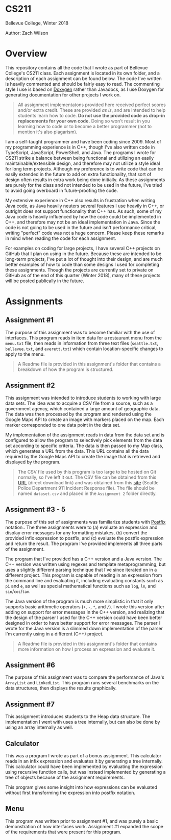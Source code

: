# CS211
Bellevue College, Winter 2018

Author: Zach Wilson

# Overview
This repository contains all the code that I wrote as part of Bellevue College's CS211 class. Each assignment is located in its own folder, and a description of each assignment can be found below. The code I've written is heavily commented and should be fairly easy to read. The commenting style I use is based on [Doxygen](https://www.stack.nl/~dimitri/doxygen/index.html) rather than Javadocs, as I use Doxygen for generating documentation for other projects I work on.

> All assignment implementatons provided here received perfect scores and/or extra credit. These are provided *as is*, and are intended to help students learn how to code. **Do not use the provided code as drop-in replacements for your own code.** Doing so won't result in you learning how to code or to become a better programmer (not to mention it's also plagarism).

I am a self-taught programmer and have been coding since 2009. Most of my programming experience is in C++, though I've also written code in TypeScript, JavaScript, PowerShell, and Java. The programs I wrote for CS211 strike a balance between being functional and utilizing an easily maintainable/extensible design, and therefore may not utilize a style ideal for long term projects. Although my preference is to write code that can be easily extended in the future to add on extra functionality, that sort of design often results in extra work being done initially. As these assignments are purely for the class and not intended to be used in the future, I've tried to avoid going overboard in future-proofing the code.

My extensive experience in C++ also results in frustration when writing Java code, as Java heavily neuters several features I use heavily in C++, or outright does not support functionality that C++ has. As such, some of my Java code is heavily influenced by how the code could be implemented in C++, and therefore may not be an ideal implementation in Java. Since the code is not going to be used in the future and isn't performance critical, writing "perfect" code was not a huge concern. Please keep these remarks in mind when reading the code for each assignment.

For examples on coding for large projects, I have several C++ projects on GitHub that I plan on using in the future. Because these are intended to be long-term projects, I've put a lot of thought into their design, and are much better examples of how to code than some designs I used for completing these assignments. Though the projects are currently set to private on GitHub as of the end of this quarter (Winter 2018), many of these projects will be posted publically in the future.

# Assignments
## Assignment #1
The purpose of this assignment was to become familiar with the use of interfaces. This program reads in item data for a restaurant menu from the `menu.txt` file, then reads in information from three text files (`seattle.txt`, `bellevue.txt`, and `everett.txt`) which contain location-specific changes to apply to the menu.

> A Readme file is provided in this assignment's folder that contains a breakdown of how the program is structured.

## Assignment #2
This assignment was intended to introduce students to working with large data sets. The idea was to acquire a CSV file from a source, such as a government agency, which contained a large amount of geographic data. The data was then processed by the program and rendered using the Google Maps API to create an image with markers placed on the map. Each marker corresponded to one data point in the data set.

My implementation of the assignment reads in data from the data set and is configured to allow the program to selectively pick elements from the data set according to specific criteria. The data is then passed to my Map class, which generates a URL from the data. This URL contains all the data required by the Google Maps API to create the image that is retrieved and displayed by the program.

> The CSV file used by this program is too large to be hosted on Git normally, so I've left it out. The CSV file can be obtained from this [URL](https://data.seattle.gov/api/views/3k2p-39jp/rows.csv?accessType=DOWNLOAD) (direct download link) and was obtained from this [site](https://catalog.data.gov/harvest/seattle-json) (Seattle Police Department 911 Incident Response file). The file should be named `dataset.csv` and placed in the `Assignment 2` folder directly.

## Assignment #3 - 5
The purpose of this set of assignments was familiarize students with [Postfix](https://en.wikipedia.org/wiki/Reverse_Polish_notation) notation.. The three assignments were to (a) evaluate an expression and display error messages for any formatting mistakes, (b) convert the provided infix expression to postfix, and (c) evaluate the postfix expression and return the result. The program I've provided implements all three parts of the assignment.

The program that I've provided has a C++ version and a Java version. The C++ version was written using regexes and template metaprogramming, but uses a slightly different parsing technique that I've since iterated on in a different project. This program is capable of reading in an expression from the command line and evaluating it, including evaluating constants such as `pi` and `e`, as well as special mathematical functions such as `log`, `ln`, and `sin`/`cos`/`tan`.

The Java version of the program is much more simplistic in that it only supports basic arithmetic operators (`+`, `-`, `*`, and `/`). I wrote this version after adding on support for error messages in the C++ version, and realizing that the design of the parser I used for the C++ version could have been better designed in order to have better support for error messages. The parser I wrote for the Java version is a slimmed down implementation of the parser I'm currently using in a different (C++) project.

> A Readme file is provided in this assignment's folder that contains more information on how I process an expression and evaluate it.

## Assignment #6
The purpose of this assignment was to compare the performance of Java's `ArrayList` and `LinkedList`. This program runs several benchmarks on the data structures, then displays the results graphically.

## Assignment #7
This assignment introduces students to the Heap data structure. The implementation I went with uses a tree internally, but can also be done by using an array internally as well.

## Calculator
This was a program I wrote as part of a bonus assignment. This calculator reads in an infix expression and evaluates it by generating a tree internally. This calculator could have been implemented by evaluating the expression using recursive function calls, but was instead implemented by generating a tree of objects because of the assignment requirements.

This program gives some insight into how expressions can be evaluated without first transforming the expression into postfix notation.

## Menu
This program was written prior to assignment #1, and was purely a basic demonstration of how interfaces work. Assignment #1 expanded the scope of the requirements that were present for this program.